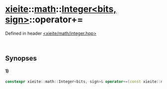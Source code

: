 # [xieite](../../../../../xieite.md)\:\:[math](../../../../../math.md)\:\:[Integer<bits, sign>](../../../../integer.md)\:\:operator+=
Defined in header [<xieite/math/integer.hpp>](../../../../../../../include/xieite/math/integer.hpp)

&nbsp;

## Synopses
#### 1)
```cpp
constexpr xieite::math::Integer<bits, sign>& operator+=(const xieite::math::Integer<bits, sign> addend) noexcept;
```
